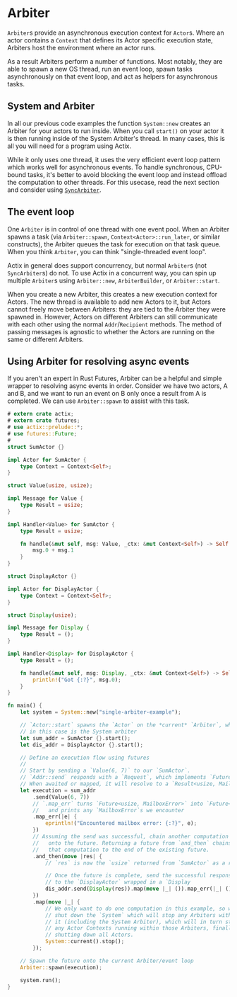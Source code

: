 # Arbiter

`Arbiter`s provide an asynchronous execution context for `Actor`s. Where an
actor contains a `Context` that defines its Actor specific execution state,
Arbiters host the environment where an actor runs.

As a result Arbiters perform a number of functions. Most notably, they are able
to spawn a new OS thread, run an event loop, spawn tasks asynchronously on that
event loop, and act as helpers for asynchronous tasks.

## System and Arbiter

In all our previous code examples the function `System::new` creates an Arbiter
for your actors to run inside. When you call `start()` on your actor it is then
running inside of the System Arbiter's thread. In many cases, this is all you
will need for a program using Actix.

While it only uses one thread, it uses the very efficient event loop pattern
which works well for asynchronous events. To handle synchronous, CPU-bound
tasks, it's better to avoid blocking the event loop and instead offload the
computation to other threads. For this usecase, read the next section and
consider using [`SyncArbiter`](./sec-6-sync-arbiter.md).

## The event loop

One `Arbiter` is in control of one thread with one event pool. When an Arbiter
spawns a task (via `Arbiter::spawn`, `Context<Actor>::run_later`, or similar
constructs), the Arbiter queues the task for execution on that task queue. When
you think `Arbiter`, you can think "single-threaded event loop".

Actix in general does support concurrency, but normal `Arbiter`s (not
`SyncArbiter`s) do not. To use Actix in a concurrent way, you can spin up
multiple `Arbiter`s using `Arbiter::new`, `ArbiterBuilder`, or `Arbiter::start`.

When you create a new Arbiter, this creates a new execution context for Actors.
The new thread is available to add new Actors to it, but Actors cannot freely
move between Arbiters: they are tied to the Arbiter they were spawned in.
However, Actors on different Arbiters can still communicate with each other
using the normal `Addr`/`Recipient` methods. The method of passing messages is
agnostic to whether the Actors are running on the same or different Arbiters.

## Using Arbiter for resolving async events

If you aren't an expert in Rust Futures, Arbiter can be a helpful and simple
wrapper to resolving async events in order. Consider we have two actors, A and
B, and we want to run an event on B only once a result from A is completed. We
can use `Arbiter::spawn` to assist with this task.

```rust
# extern crate actix;
# extern crate futures;
# use actix::prelude::*;
# use futures::Future;
#
struct SumActor {}

impl Actor for SumActor {
    type Context = Context<Self>;
}

struct Value(usize, usize);

impl Message for Value {
    type Result = usize;
}

impl Handler<Value> for SumActor {
    type Result = usize;

    fn handle(&mut self, msg: Value, _ctx: &mut Context<Self>) -> Self::Result {
        msg.0 + msg.1
    }
}

struct DisplayActor {}

impl Actor for DisplayActor {
    type Context = Context<Self>;
}

struct Display(usize);

impl Message for Display {
    type Result = ();
}

impl Handler<Display> for DisplayActor {
    type Result = ();

    fn handle(&mut self, msg: Display, _ctx: &mut Context<Self>) -> Self::Result {
        println!("Got {:?}", msg.0);
    }
}

fn main() {
    let system = System::new("single-arbiter-example");

    // `Actor::start` spawns the `Actor` on the *current* `Arbiter`, which
    // in this case is the System arbiter
    let sum_addr = SumActor {}.start();
    let dis_addr = DisplayActor {}.start();

    // Define an execution flow using futures
    //
    // Start by sending a `Value(6, 7)` to our `SumActor`.
    // `Addr::send` responds with a `Request`, which implements `Future`.
    // When awaited or mapped, it will resolve to a `Result<usize, MailboxError>`.
    let execution = sum_addr
        .send(Value(6, 7))
        // `.map_err` turns `Future<usize, MailboxError>` into `Future<usize, ()>`
        //   and prints any `MailboxError`s we encounter
        .map_err(|e| {
            eprintln!("Encountered mailbox error: {:?}", e);
        })
        // Assuming the send was successful, chain another computation
        //   onto the future. Returning a future from `and_then` chains
        //   that computation to the end of the existing future.
        .and_then(move |res| {
            // `res` is now the `usize` returned from `SumActor` as a response to `Value(6, 7)`

            // Once the future is complete, send the successful response (`usize`)
            // to the `DisplayActor` wrapped in a `Display
            dis_addr.send(Display(res)).map(move |_| ()).map_err(|_| ())
        })
        .map(move |_| {
            // We only want to do one computation in this example, so we
            // shut down the `System` which will stop any Arbiters within
            // it (including the System Arbiter), which will in turn stop
            // any Actor Contexts running within those Arbiters, finally
            // shutting down all Actors.
            System::current().stop();
        });

    // Spawn the future onto the current Arbiter/event loop
    Arbiter::spawn(execution);

    system.run();
}
```
